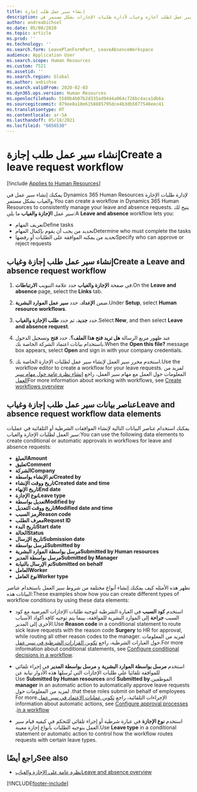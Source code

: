 ```yaml
---
title: إنشاء سير عمل طلب إجازة
description: إنشاء سير عمل لطلب أجازه وغياب لأداره طلبات الإجازات بشكل مستمر في Dynamics 365 Human Resources.
author: andreabichsel
ms.date: 05/08/2020
ms.topic: article
ms.prod: ''
ms.technology: ''
ms.search.form: LeavePlanFormPart, LeaveAbsenceWorkspace
audience: Application User
ms.search.scope: Human Resources
ms.custom: 7521
ms.assetid: ''
ms.search.region: Global
ms.author: anbichse
ms.search.validFrom: 2020-02-03
ms.dyn365.ops.version: Human Resources
ms.openlocfilehash: 5580b4b07b2d335ad9444a064c726bc4aca1db6a
ms.sourcegitcommit: 879ee8a10e6158885795dce4b3db5077540eec41
ms.translationtype: HT
ms.contentlocale: ar-SA
ms.lasthandoff: 05/18/2021
ms.locfileid: "6056530"
---
```

# <a name="create-a-leave-request-workflow"></a><span data-ttu-id="c5043-103">إنشاء سير عمل طلب إجازة</span><span class="sxs-lookup"><span data-stu-id="c5043-103">Create a leave request workflow</span></span>

[!include [Applies to Human Resources](../includes/applies-to-hr.md)]

<span data-ttu-id="c5043-104">يمكنك إنشاء سير عمل في Dynamics 365 Human Resources لإدارة طلبات الإجازة والغياب بشكل مستمر.</span><span class="sxs-lookup"><span data-stu-id="c5043-104">You can create a workflow in Dynamics 365 Human Resources to consistently manage your leave and absence requests.</span></span> <span data-ttu-id="c5043-105">يتيح لك سير عمل **الإجازة والغياب** ما يلي:</span><span class="sxs-lookup"><span data-stu-id="c5043-105">A **Leave and absence** workflow lets you:</span></span>

- <span data-ttu-id="c5043-106">تعريف المهام</span><span class="sxs-lookup"><span data-stu-id="c5043-106">Define tasks</span></span>
- <span data-ttu-id="c5043-107">تحديد من يجب أن يقوم بإكمال المهام</span><span class="sxs-lookup"><span data-stu-id="c5043-107">Determine who must complete the tasks</span></span>
- <span data-ttu-id="c5043-108">تحديد من يمكنه الموافقة على الطلبات أو رفضها</span><span class="sxs-lookup"><span data-stu-id="c5043-108">Specify who can approve or reject requests</span></span>

## <a name="create-a-leave-and-absence-request-workflow"></a><span data-ttu-id="c5043-109">إنشاء سير عمل طلب إجازة وغياب</span><span class="sxs-lookup"><span data-stu-id="c5043-109">Create a Leave and absence request workflow</span></span>

1. <span data-ttu-id="c5043-110">في صفحة **‏‫الإجازة والغياب‬** حدد علامة التبويب **الارتباطات**.</span><span class="sxs-lookup"><span data-stu-id="c5043-110">On the **Leave and absence** page, select the **Links** tab.</span></span>

2. <span data-ttu-id="c5043-111">ضمن **الإعداد**، حدد **سير عمل الموارد البشرية**.</span><span class="sxs-lookup"><span data-stu-id="c5043-111">Under **Setup**, select **Human resource workflows**.</span></span>

3. <span data-ttu-id="c5043-112">حدد **جديد‬**، ثم حدد **طلب الإجازة والغياب**.</span><span class="sxs-lookup"><span data-stu-id="c5043-112">Select **New**, and then select **Leave and absence request**.</span></span> 

4. <span data-ttu-id="c5043-113">عند ظهور مربع الرسالة **هل تريد فتح هذا الملف؟**، حدد **فتح** وتسجيل الدخول باستخدام بيانات اعتماد الشركة الخاصة بك.</span><span class="sxs-lookup"><span data-stu-id="c5043-113">When the **Open this file?** message box appears, select **Open** and sign in with your company credentials.</span></span>

5. <span data-ttu-id="c5043-114">استخدم محرر سير العمل لإنشاء سير عمل لطلبات الإجازة الخاصة بك.</span><span class="sxs-lookup"><span data-stu-id="c5043-114">Use the workflow editor to create a workflow for your leave requests.</span></span> <span data-ttu-id="c5043-115">لمزيد من المعلومات حول العمل مع مهام سير العمل، راجع [إنشاء نظرة عامة حول مهام سير العمل](../fin-ops-core/fin-ops/organization-administration/create-workflow.md?toc=%2fdynamics365%2fcommerce%2ftoc.json.)</span><span class="sxs-lookup"><span data-stu-id="c5043-115">For more information about working with workflows, see [Create workflows overview](../fin-ops-core/fin-ops/organization-administration/create-workflow.md?toc=%2fdynamics365%2fcommerce%2ftoc.json.)</span></span>

## <a name="leave-and-absence-request-workflow-data-elements"></a><span data-ttu-id="c5043-116">عناصر بيانات سير عمل طلب إجازة وغياب</span><span class="sxs-lookup"><span data-stu-id="c5043-116">Leave and absence request workflow data elements</span></span>

<span data-ttu-id="c5043-117">يمكنك استخدام عناصر البيانات التالية لإنشاء الموافقات الشرطية أو التلقائية في عمليات سير العمل لطلبات الإجازة والغياب:</span><span class="sxs-lookup"><span data-stu-id="c5043-117">You can use the following data elements to create conditional or automatic approvals in workflows for leave and absence requests:</span></span>

- <span data-ttu-id="c5043-118">**المبلغ**</span><span class="sxs-lookup"><span data-stu-id="c5043-118">**Amount**</span></span>
- <span data-ttu-id="c5043-119">**تعليق**</span><span class="sxs-lookup"><span data-stu-id="c5043-119">**Comment**</span></span>
- <span data-ttu-id="c5043-120">**الشركة**</span><span class="sxs-lookup"><span data-stu-id="c5043-120">**Company**</span></span>
- <span data-ttu-id="c5043-121">**تم الإنشاء بواسطة**</span><span class="sxs-lookup"><span data-stu-id="c5043-121">**Created by**</span></span>
- <span data-ttu-id="c5043-122">**تاريخ  ووقت الإنشاء**</span><span class="sxs-lookup"><span data-stu-id="c5043-122">**Created date and time**</span></span>
- <span data-ttu-id="c5043-123">**تاريخ الإنهاء**</span><span class="sxs-lookup"><span data-stu-id="c5043-123">**End date**</span></span>
- <span data-ttu-id="c5043-124">**نوع الإجازة**</span><span class="sxs-lookup"><span data-stu-id="c5043-124">**Leave type**</span></span>
- <span data-ttu-id="c5043-125">**تعديل بواسطة**</span><span class="sxs-lookup"><span data-stu-id="c5043-125">**Modified by**</span></span>
- <span data-ttu-id="c5043-126">**تاريخ ووقت التعديل**</span><span class="sxs-lookup"><span data-stu-id="c5043-126">**Modified date and time**</span></span>
- <span data-ttu-id="c5043-127">**رمز السبب**</span><span class="sxs-lookup"><span data-stu-id="c5043-127">**Reason code**</span></span>
- <span data-ttu-id="c5043-128">**معرف الطلب**</span><span class="sxs-lookup"><span data-stu-id="c5043-128">**Request ID**</span></span>
- <span data-ttu-id="c5043-129">**تاريخ البدء**</span><span class="sxs-lookup"><span data-stu-id="c5043-129">**Start date**</span></span>
- <span data-ttu-id="c5043-130">**الحالة**</span><span class="sxs-lookup"><span data-stu-id="c5043-130">**Status**</span></span> 
- <span data-ttu-id="c5043-131">**تاريخ الإرسال**</span><span class="sxs-lookup"><span data-stu-id="c5043-131">**Submission date**</span></span>
- <span data-ttu-id="c5043-132">**مُرسل بواسطة**</span><span class="sxs-lookup"><span data-stu-id="c5043-132">**Submitted by**</span></span>
- <span data-ttu-id="c5043-133">**مرسل بواسطة الموارد البشرية**</span><span class="sxs-lookup"><span data-stu-id="c5043-133">**Submitted by Human resources**</span></span>
- <span data-ttu-id="c5043-134">**مرسل بواسطة المدير**</span><span class="sxs-lookup"><span data-stu-id="c5043-134">**Submitted by Manager**</span></span>
- <span data-ttu-id="c5043-135">**تم الإرسال بالنيابة**</span><span class="sxs-lookup"><span data-stu-id="c5043-135">**Submitted on behalf**</span></span>
- <span data-ttu-id="c5043-136">**العامل**</span><span class="sxs-lookup"><span data-stu-id="c5043-136">**Worker**</span></span>
- <span data-ttu-id="c5043-137">**نوع العامل**</span><span class="sxs-lookup"><span data-stu-id="c5043-137">**Worker type**</span></span>

<span data-ttu-id="c5043-138">تظهر هذه الأمثله كيف يمكنك إنشاء أنواع مختلفة من شروط سير العمل باستخدام عناصر البيانات هذه:</span><span class="sxs-lookup"><span data-stu-id="c5043-138">These examples show how you can create different types of workflow conditions by using these data elements:</span></span>

- <span data-ttu-id="c5043-139">استخدم **كود السبب** في العبارة الشرطية لتوجيه طلبات الإجازات المرضية مع كود السبب **جراحة** إلى الموارد البشرية للموافقة، بينما يتم توجيه كافة أكواد الأسباب الأخرى إلى المدير.</span><span class="sxs-lookup"><span data-stu-id="c5043-139">Use **Reason code** in a conditional statement to route sick leave requests with the reason code **Surgery** to HR for approval, while routing all other reason codes to the manager.</span></span> <span data-ttu-id="c5043-140">لمزيد من المعلومات حول العبارات الشرطية، راجع [‏‫تكوين القرارات الشرطية في سير عمل‬‬](../fin-ops-core/fin-ops/organization-administration/configure-conditional-decision-workflow.md).</span><span class="sxs-lookup"><span data-stu-id="c5043-140">For more information about conditional statements, see [Configure conditional decisions in a workflow](../fin-ops-core/fin-ops/organization-administration/configure-conditional-decision-workflow.md).</span></span> 

- <span data-ttu-id="c5043-141">استخدم **مرسل بواسطة الموارد البشرية‬‏‫** و **مرسل بواسطة المدير‬‏‫** في إجراء تلقائي للموافقة تلقائيا علي طلبات الإجازات التي تُرسلها هذه الأدوار نيابة عن الموظفين.</span><span class="sxs-lookup"><span data-stu-id="c5043-141">Use **Submitted by Human resources** and **Submitted by manager** in an automatic action to automatically approve leave requests that these roles submit on behalf of employees.</span></span> <span data-ttu-id="c5043-142">لمزيد من المعلومات حول الإجراءات التلقائية، راجع [‏‫‏‫تكوين عمليات الاعتماد في سير عمل‬](../fin-ops-core/fin-ops/organization-administration/configure-approval-process-workflow.md).</span><span class="sxs-lookup"><span data-stu-id="c5043-142">For more information about automatic actions, see [Configure approval processes in a workflow](../fin-ops-core/fin-ops/organization-administration/configure-approval-process-workflow.md).</span></span>

- <span data-ttu-id="c5043-143">استخدم **نوع الإجازة** في عبارة شرطية أو إجراء تلقائي للتحكم في كيفيه قيام سير العمل بتوجيه الطلبات بأنواع إجازة معينة.</span><span class="sxs-lookup"><span data-stu-id="c5043-143">Use **Leave type** in a conditional statement or automatic action to control how the workflow routes requests with certain leave types.</span></span>

## <a name="see-also"></a><span data-ttu-id="c5043-144">راجع أيضًا</span><span class="sxs-lookup"><span data-stu-id="c5043-144">See also</span></span>

- [<span data-ttu-id="c5043-145">نظرة عامة على الإجازة والغياب</span><span class="sxs-lookup"><span data-stu-id="c5043-145">Leave and absence overview</span></span>](hr-leave-and-absence-overview.md)


[!INCLUDE[footer-include](../includes/footer-banner.md)]